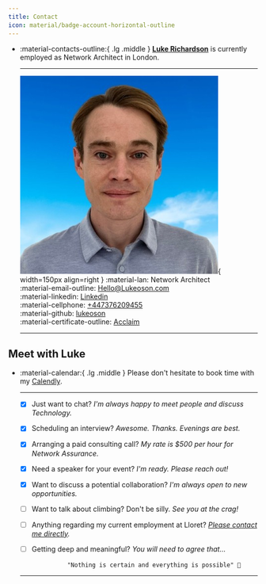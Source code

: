 ```yaml
---
title: Contact
icon: material/badge-account-horizontal-outline
---
```


<div class="grid cards" markdown>

-   :material-contacts-outline:{ .lg .middle } [__Luke Richardson__](https://www.linkedin.com/in/luke-richardson/) is currently employed as Network Architect in London.

    ---

    ![luke-face](../assets/images/luke-face.jpeg){ width=150px align=right } 
    :material-lan: Network Architect  
    :material-email-outline: [Hello@Lukeoson.com](mailto:Luke.richardson@lloret.co.uk)      
    :material-linkedin: [Linkedin](https://www.linkedin.com/in/luke-richardson/)   
    :material-cellphone: [+447376209455](tel:+447376209455)    
    :material-github: [lukeoson](https://github.com/lukeoson/lukeoson.github.io)   
    :material-certificate-outline: [Acclaim](https://www.credly.com/users/luke-richardson.dca3c027)

    ---

</div>

## Meet with Luke

<div class="grid cards" markdown>

-   :material-calendar:{ .lg .middle } Please don't hesitate to book time with my [Calendly](https://calendly.com/meet-luke-richardson).

    ---

    - [x] Just want to chat? *I'm always happy to meet people and discuss Technology.* 

    - [x] Scheduling an interview? *Awesome. Thanks. Evenings are best.*

    - [x] Arranging a paid consulting call? *My rate is $500 per hour for Network Assurance.*  

    - [x] Need a speaker for your event? *I'm ready. Please reach out!*  

    - [x] Want to discuss a potential collaboration? *I'm always open to new opportunities.*  
    
    - [ ] Want to talk about climbing? Don't be silly. *See you at the crag!*  
    
    - [ ] Anything regarding my current employment at Lloret? *[Please contact me directly](mailto:lr@lloret.co.uk).*  

    - [ ] Getting deep and meaningful? *You will need to agree that...* 
        
                    "Nothing is certain and everything is possible" 🤯
   

    ---

    <!-- Calendly inline widget begin -->
    <div class="calendly-inline-widget" data-url="https://calendly.com/meet-luke-richardson/meet-with-luke?hide_gdpr_banner=1"  style="min-width:320px;height:700px;"></div>





<script type="text/javascript" src="https://assets.calendly.com/assets/external/widget.js" async></script>


